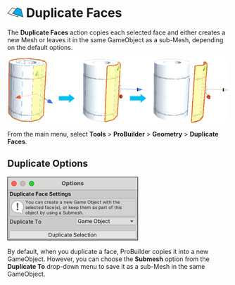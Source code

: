 # ![Duplicate Faces icon](images/icons/Face_Duplicate.png) Duplicate Faces

The __Duplicate Faces__ action copies each selected face and either creates a new Mesh or leaves it in the same GameObject as a sub-Mesh, depending on the default options.

![Example of duplicating some faces on a cylinder to create a curved panel](images/FaceDuplicate_Example.png)

From the main menu, select **Tools** > **ProBuilder** > **Geometry** > **Duplicate Faces**.

## Duplicate Options

![Duplicate Face options](images/Face_Duplicate_props.png)

By default, when you duplicate a face, ProBuilder copies it into a new GameObject. However, you can choose the **Submesh** option from the **Duplicate To** drop-down menu to save it as a sub-Mesh in the same GameObject.

